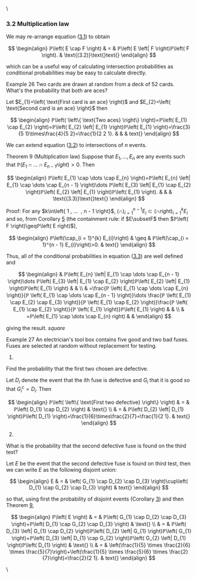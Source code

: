 \



### 3.2 Multiplication law

We may re-arrange equation ([3.1](nose7.htm#x17-29002r3.1)) to obtain

$$
\begin{align}
ℙ\left( E \cap F \right) & = & ℙ\left( E \left| F \right)ℙ\left( F \right). & \text{(3.2)}\text{}text{}
\end{align}
$$

which can be a useful way of calculating intersection probabilities as
conditional probabilities may be easy to calculate directly.

Example 26 Two cards are drawn at random from a deck of 52 cards. What's
the probability that both are aces?

Let $E_{1}=\left\{ \text{First card is an ace} \right}$ and
$E_{2}=\left\{ \text{Second card is an ace} \right}$ then

$$
\begin{align}
ℙ\left( \left\{ \text{Two aces} \right\} \right)=ℙ\left( E_{1} \cap E_{2} \right)=ℙ\left( E_{2} \left| E_{1} \right)ℙ\left( E_{1} \right)=\frac{3}{5 1}\times\frac{4}{5 2}=\frac{1}{2 2 1}. & & & text{}
\end{align}
$$

We can extend equation ([3.2](#x18-30001r3.2)) to intersections of $n$
events.

Theorem 9 (Multiplication law)
Suppose that $E_{1},…⁡,E_{n}$ are any events such that
$ℙ\left( E_{1} \cap \dots \cap E_{n - 1} right)>0$. Then

$$
\begin{align}
ℙ\left( E_{1} \cap \dots  \cap E_{n} \right)=ℙ\left( E_{n} \left| E_{1} \cap \dots  \cap E_{n - 1} \right)\dots ℙ\left( E_{3} \left| E_{1} \cap E_{2} \right)ℙ\left( E_{2} \left| E_{1} \right)ℙ\left( E_{1} \right). & & & \text{(3.3)}\text{}text{}
\end{align}
$$

Proof: For any $k\in\left\{ 1 , … ⁡ , n - 1 \right}$,
$\left(\cap ⁡\right)_{i = 1}^{n - 1}E_{i}\subset\left(\cap ⁡right)_{i = 1}^{k}E_{i}$
and so, from Corollary [5](nose2.htm#x10-160245) (the containment rule:
if $E\subsetF$ then $ℙ\left( F \right)\geqℙ\left( E right)$),

$$
\begin{align}
ℙ\left(\cap_{i = 1}^{k} E_{i}\right) & \geq & ℙ\left(\cap_{i = 1}^{n - 1} E_{i}\right)>0. & text{}
\end{align}
$$

Thus, all of the conditional probabilities in equation
([3.3](#x18-30005r3.3)) are well defined and

$$
\begin{align}
 & ℙ\left( E_{n} \left| E_{1} \cap \dots  \cap E_{n - 1} \right)\dots ℙ\left( E_{3} \left| E_{1} \cap E_{2} \right)ℙ\left( E_{2} \left| E_{1} \right)ℙ\left( E_{1} \right) & & \\ & =\frac{ℙ \left( E_{1} \cap \dots  \cap E_{n} \right)}{ℙ \left( E_{1} \cap \dots  \cap E_{n - 1} \right)}\dots \frac{ℙ \left( E_{1} \cap E_{2} \cap E_{3} \right)}{ℙ \left( E_{1} \cap E_{2} \right)}\frac{ℙ \left( E_{1} \cap E_{2} \right)}{ℙ \left( E_{1} \right)}ℙ\left( E_{1} \right) & & \\ & =ℙ\left( E_{1} \cap \dots  \cap E_{n} right) & &
\end{align}
$$

giving the result. $square$

Example 27 An electrician's tool box contains five good and two bad
fuses. Fuses are selected at random without replacement for testing.

1.  

Find the probability that the first two chosen are defective.

Let $D_{i}$ denote the event that the $i$th fuse is defective and
$G_{i}$ that it is good so that $G_{i}^{c}=D_{i}$. Then

$$
\begin{align}
ℙ\left( \left\{ \text{First two defective} \right\} \right) & = & ℙ\left( D_{1} \cap D_{2} \right) & \text{} \\ & = & ℙ\left( D_{2} \left| D_{1} \right)ℙ\left( D_{1} \right)=\frac{1}{6}\times\frac{2}{7}=\frac{1}{2 1}. & text{}
\end{align}
$$

2.  

What is the probability that the second defective fuse is found on the
third test?

Let $E$ be the event that the second defective fuse is found on third
test, then we can write $E$ as the following disjoint union:

$$
\begin{align}
E & = & \left( G_{1} \cap D_{2} \cap D_{3} \right)\cup\left( D_{1} \cap G_{2} \cap D_{3} \right) & text{}
\end{align}
$$

so that, using first the probability of disjoint events (Corollary
[3](nose2.htm#x10-160063)) and then Theorem [9](#x18-300049),

$$
\begin{align}
ℙ\left( E \right) & = & ℙ\left( G_{1} \cap D_{2} \cap D_{3} \right)+ℙ\left( D_{1} \cap G_{2} \cap D_{3} \right) & \text{} \\ & = & ℙ\left( D_{3} \left| G_{1} \cap D_{2} \right)ℙ\left( D_{2} \left| G_{1} \right)ℙ\left( G_{1} \right)+ℙ\left( D_{3} \left| D_{1} \cap G_{2} \right)ℙ\left( G_{2} \left| D_{1} \right)ℙ\left( D_{1} \right) & \text{} \\ & = & \left(\frac{1}{5} \times \frac{2}{6} \times \frac{5}{7}\right)+\left(\frac{1}{5} \times \frac{5}{6} \times \frac{2}{7}\right)=\frac{2}{2 1}. & text{}
\end{align}
$$

\


